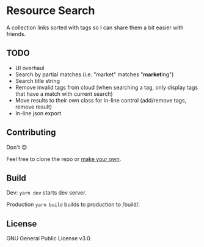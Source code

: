 # Resource Search

A collection links sorted with tags so I can share them a bit easier with friends.

## TODO

* UI overhaul
* Search by partial matches (i.e. "market" matches "**market**ing")
* Search title string
* Remove invalid tags from cloud (when searching a tag, only display tags that have a match with current search)
* Move results to their own class for in-line control (add/remove tags, remove result)
* In-line json export

## Contributing

Don't 😊

Feel free to clone the repo or [make your own](https://medium.com/@patrickackerman/classic-front-end-mvc-with-vanilla-javascript-7eee550bc702).

## Build

Dev: `yarn dev` starts dev server.

Production `yarn build` builds to production to /build/.

## License

GNU General Public License v3.0.
